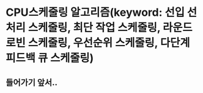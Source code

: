 # CPU스케줄링 알고리즘(keyword: 선입 선처리 스케줄링, 최단 작업 스케줄링, 라운드 로빈 스케줄링, 우선순위 스케줄링, 다단계 피드백 큐 스케줄링)

## 들어가기 앞서..
